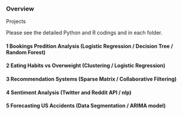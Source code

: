 ### Overview
Projects

Please see the detailed Python and R codings and in each folder.

#### 1 Bookings Predition Analysis (Logistic Regression / Decision Tree / Random Forest)

#### 2 Eating Habits vs Overweight (Clustering / Logistic Regression)

#### 3 Recommendation Systems (Sparse Matrix / Collaborative Filtering)

#### 4 Sentiment Analysis (Twitter and Reddit API / nlp)

#### 5 Forecasting US Accidents (Data Segmentation / ARIMA model)

